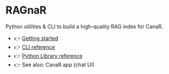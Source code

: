 # RAGnaR


Python utilities & CLI to build a high-quality RAG index for CanaR.

- 👉 [Getting started](getting-started.md)
- 👉 [CLI reference](reference/cli.md)
- 👉 [Python Library reference](reference/python.md)
- 👉 See also: CanaR app (chat UI)